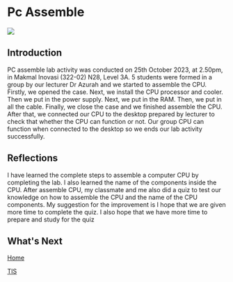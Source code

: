 # Pc Assemble

<img src="https://github.com/chuahhw/pcassemble/assets/147809633/33c2184f-fa04-4798-87fc-ec6eae28c194" />

<h2>Introduction</h2>
PC assemble lab activity was conducted on 25th October 2023, at 2.50pm, in Makmal Inovasi (322-02) N28, Level 3A. 5 students were formed in a group by our lecturer Dr Azurah and we started to assemble the CPU. Firstly, we opened the case. Next, we install the CPU processor and cooler. Then we put in the power supply. Next, we put in the RAM. Then, we put in all the cable. Finally, we close the case and we finished assemble the CPU. After that, we connected our CPU to the desktop prepared by lecturer to check that whether the CPU can function or not. Our group CPU can function when connected to the desktop so we ends our lab activity successfully.

<h2>Reflections</h2>
I have learned the complete steps to assemble a computer CPU by completing the lab. I also learned the name of the components inside the CPU. After assemble CPU, my classmate and me also did a quiz to test our knowledge on how to assemble the CPU and the name of the CPU components. My suggestion for the improvement is I hope that we are given more time to complete the quiz. I also hope that we have more time to prepare and study for the quiz

<h2>What's Next</h2>
<a href="https://github.com/chuahhw">Home</a>

<a href="https://github.com/chuahhw/TIS">TIS</a>
